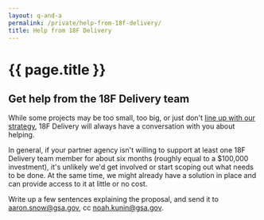```yaml
---
layout: q-and-a
permalink: /private/help-from-18f-delivery/
title: Help from 18F Delivery
---
```

# {{ page.title }}

## Get help from the 18F Delivery team

While some projects may be too small, too big, or just don't [line up with our strategy](https://18f.gsa.gov/2014/09/18/getting-to-work-for-the-american-people/), 18F Delivery will always have a conversation with you about helping.

In general, if your partner agency isn't willing to support at least one 18F Delivery team member for about six months (roughly equal to a $100,000 investment), it's unlikely we'd get involved or start scoping out what needs to be done. At the same time, we might already have a solution in place and can provide access to it at little or no cost.

Write up a few sentences explaining the proposal, and send it to [aaron.snow@gsa.gov](mailto:aaron.snow@gsa.gov), cc [noah.kunin@gsa.gov](mailto:noah.kunin@gsa.gov).
